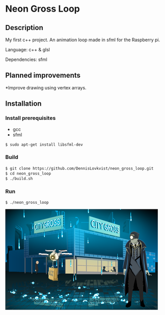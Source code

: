 # Neon Gross Loop
## Description

My first c++ project. An animation loop made in sfml for the Raspberry pi. 

Language: c++ & glsl

Dependencies: sfml

## Planned improvements
*Improve drawing using vertex arrays.

## Installation

### Install prerequisites
* gcc 
* sfml

```
$ sudo apt-get install libsfml-dev
```

### Build
```
$ git clone https://github.com/DennisLovkvist/neon_gross_loop.git
$ cd neon_gross_loop
$ ./build.sh
```

### Run
```
$ ./neon_gross_loop
```

![Alt text](screenshot.png?raw=true "Screenshot")
